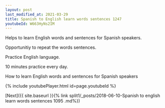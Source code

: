```yaml
---
layout: post
last_modified_at: 2021-03-29
title: Spanish to English learn words sentences 1247 
youtubeId: W663HyNs2IM
---
```

 
 
Helps to learn English words and sentences for Spanish speakers.

Opportunitiy to repeat the words sentences. 

Practice English language. 
 
10 minutes practice every day. 
 
How to learn English words and sentences for Spanish speakers 
 
{% include youtubePlayer.html id=page.youtubeId %}
 
 
[Next]({{ site.baseurl }}{% link  split1/_posts/2018-06-10-Spanish to english learn words sentences 1095 .md%})
 

